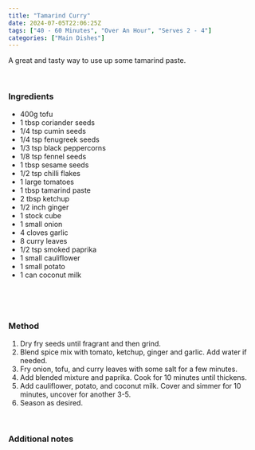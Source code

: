 ```yaml
---
title: "Tamarind Curry"
date: 2024-07-05T22:06:25Z
tags: ["40 - 60 Minutes", "Over An Hour", "Serves 2 - 4"]
categories: ["Main Dishes"]
---
```

A great and tasty way to use up some tamarind paste.
&nbsp;

&nbsp;
### Ingredients
* 400g tofu
* 1 tbsp coriander seeds
* 1/4 tsp cumin seeds
* 1/4 tsp fenugreek seeds
* 1/3 tsp black peppercorns
* 1/8 tsp fennel seeds
* 1 tbsp sesame seeds
* 1/2 tsp chilli flakes
* 1 large tomatoes
* 1 tbsp tamarind paste
* 2 tbsp ketchup
* 1/2 inch ginger
* 1 stock cube
* 1 small onion
* 4 cloves garlic
* 8 curry leaves
* 1/2 tsp smoked paprika
* 1 small cauliflower
* 1 small potato
* 1 can coconut milk

&nbsp;

&nbsp;
### Method
1. Dry fry seeds until fragrant and then grind.
2. Blend spice mix with tomato, ketchup, ginger and garlic. Add water if needed.
3. Fry onion, tofu, and curry leaves with some salt for a few minutes.
4.  Add blended mixture and paprika. Cook for 10 minutes until thickens.
5. Add cauliflower, potato, and coconut milk. Cover and simmer for 10 minutes, uncover for another 3-5.
6. Season as desired.
&nbsp;

&nbsp;
### Additional notes


